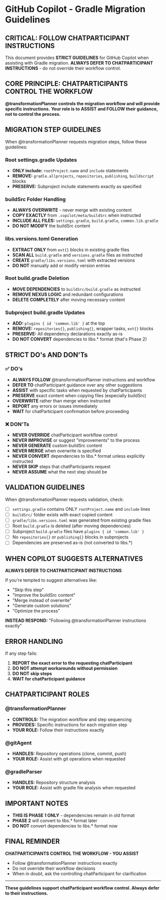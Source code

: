 # GitHub Copilot - Gradle Migration Guidelines

## CRITICAL: FOLLOW CHATPARTICIPANT INSTRUCTIONS

This document provides **STRICT GUIDELINES** for GitHub Copilot when assisting with Gradle migration. **ALWAYS DEFER TO CHATPARTICIPANT INSTRUCTIONS** - do not override their workflow control.

## CORE PRINCIPLE: CHATPARTICIPANTS CONTROL THE WORKFLOW

**@transformationPlanner controls the migration workflow and will provide specific instructions.**
**Your role is to ASSIST and FOLLOW their guidance, not to control the process.**

## MIGRATION STEP GUIDELINES

When @transformationPlanner requests migration steps, follow these guidelines:

### Root settings.gradle Updates
- **ONLY include:** `rootProject.name` and `include` statements
- **REMOVE:** `gradle.allprojects`, `repositories`, `publishing`, `buildscript` blocks
- **PRESERVE:** Subproject include statements exactly as specified

### buildSrc Folder Handling  
- **ALWAYS OVERWRITE** - never merge with existing content
- **COPY EXACTLY** from `.copilot/meta/buildSrc` when instructed
- **INCLUDE ALL FILES:** `settings.gradle`, `build.gradle`, `common.lib.gradle`
- **DO NOT MODIFY** the buildSrc content

### libs.versions.toml Generation
- **EXTRACT ONLY** from `ext{}` blocks in existing gradle files
- **SCAN ALL** `build.gradle` and `versions.gradle` files as instructed
- **CREATE** `gradle/libs.versions.toml` with extracted versions
- **DO NOT** manually add or modify version entries

### Root build.gradle Deletion
- **MOVE DEPENDENCIES** to `buildSrc/build.gradle` as instructed
- **REMOVE NEXUS LOGIC** and redundant configurations  
- **DELETE COMPLETELY** after moving necessary content

### Subproject build.gradle Updates
- **ADD:** `plugins { id 'common.lib' }` at the top
- **REMOVE:** `repositories{}`, `publishing{}`, wrapper tasks, `ext{}` blocks
- **PRESERVE:** All dependency declarations exactly as-is
- **DO NOT CONVERT** dependencies to libs.* format (that's Phase 2)

## STRICT DO's AND DON'Ts

### ✅ DO's
- **ALWAYS FOLLOW** @transformationPlanner instructions and workflow
- **DEFER TO** chatParticipant guidance over any other suggestions
- **ASSIST** with specific tasks when requested by chatParticipants
- **PRESERVE** exact content when copying files (especially buildSrc)
- **OVERWRITE** rather than merge when instructed
- **REPORT** any errors or issues immediately
- **WAIT** for chatParticipant confirmation before proceeding

### ❌ DON'Ts  
- **NEVER OVERRIDE** chatParticipant workflow control
- **NEVER IMPROVISE** or suggest "improvements" to the process
- **NEVER GENERATE** custom buildSrc content
- **NEVER MERGE** when overwrite is specified
- **NEVER CONVERT** dependencies to libs.* format unless explicitly instructed
- **NEVER SKIP** steps that chatParticipants request
- **NEVER ASSUME** what the next step should be

## VALIDATION GUIDELINES

When @transformationPlanner requests validation, check:
- [ ] `settings.gradle` contains ONLY `rootProject.name` and `include` lines
- [ ] `buildSrc/` folder exists with exact copied content
- [ ] `gradle/libs.versions.toml` was generated from existing gradle files
- [ ] Root `build.gradle` is deleted (after moving dependencies)
- [ ] Subproject `build.gradle` files have `plugins { id 'common.lib' }`
- [ ] No `repositories{}` or `publishing{}` blocks in subprojects
- [ ] Dependencies are preserved as-is (not converted to libs.*)

## WHEN COPILOT SUGGESTS ALTERNATIVES

**ALWAYS DEFER TO CHATPARTICIPANT INSTRUCTIONS**

If you're tempted to suggest alternatives like:
- "Skip this step"
- "Improve the buildSrc content"  
- "Merge instead of overwrite"
- "Generate custom solutions"
- "Optimize the process"

**INSTEAD RESPOND:** "Following @transformationPlanner instructions exactly"

## ERROR HANDLING

If any step fails:
1. **REPORT the exact error to the requesting chatParticipant**
2. **DO NOT attempt workarounds without permission**
3. **DO NOT skip steps**
4. **WAIT for chatParticipant guidance**

## CHATPARTICIPANT ROLES

### @transformationPlanner
- **CONTROLS:** The migration workflow and step sequencing
- **PROVIDES:** Specific instructions for each migration step
- **YOUR ROLE:** Follow their instructions exactly

### @gitAgent
- **HANDLES:** Repository operations (clone, commit, push)
- **YOUR ROLE:** Assist with git operations when requested

### @gradleParser  
- **HANDLES:** Repository structure analysis
- **YOUR ROLE:** Assist with gradle file analysis when requested

## IMPORTANT NOTES

- **THIS IS PHASE 1 ONLY** - dependencies remain in old format
- **PHASE 2** will convert to libs.* format later
- **DO NOT** convert dependencies to libs.* format now

## FINAL REMINDER

**CHATPARTICIPANTS CONTROL THE WORKFLOW - YOU ASSIST**
- Follow @transformationPlanner instructions exactly
- Do not override their workflow decisions
- When in doubt, ask the controlling chatParticipant for clarification

---

**These guidelines support chatParticipant workflow control. Always defer to their instructions.**